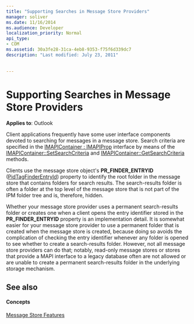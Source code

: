 ```yaml
---
title: "Supporting Searches in Message Store Providers"
manager: soliver
ms.date: 11/16/2014
ms.audience: Developer
localization_priority: Normal
api_type:
- COM
ms.assetid: 30a3fe28-31ca-4eb8-9353-f75f6d339dc7
description: "Last modified: July 23, 2011"
 
 
---
```


# Supporting Searches in Message Store Providers

  
  
**Applies to**: Outlook 
  
Client applications frequently have some user interface components devoted to searching for messages in a message store. Search criteria are specified in the [IMAPIContainer : IMAPIProp](imapicontainerimapiprop.md) interface by means of the [IMAPIContainer::SetSearchCriteria](imapicontainer-setsearchcriteria.md) and [IMAPIContainer::GetSearchCriteria](imapicontainer-getsearchcriteria.md) methods. 
  
Clients use the message store object's **PR_FINDER_ENTRYID** ([PidTagFinderEntryId](pidtagfinderentryid-canonical-property.md)) property to identify the root folder in the message store that contains folders for search results. The search-results folder is often a folder at the top level of the message store that is not part of the IPM folder tree and is, therefore, hidden.
  
Whether your message store provider uses a permanent search-results folder or creates one when a client opens the entry identifier stored in the **PR_FINDER_ENTRYID** property is an implementation detail. It is somewhat easier for your message store provider to use a permanent folder that is created when the message store is created, because doing so avoids the complication of checking the entry identifier whenever any folder is opened to see whether to create a search-results folder. However, not all message store providers can do that; notably, read-only message stores or stores that provide a MAPI interface to a legacy database often are not allowed or are unable to create a permanent search-results folder in the underlying storage mechanism. 
  
## See also

#### Concepts

[Message Store Features](message-store-features.md)

